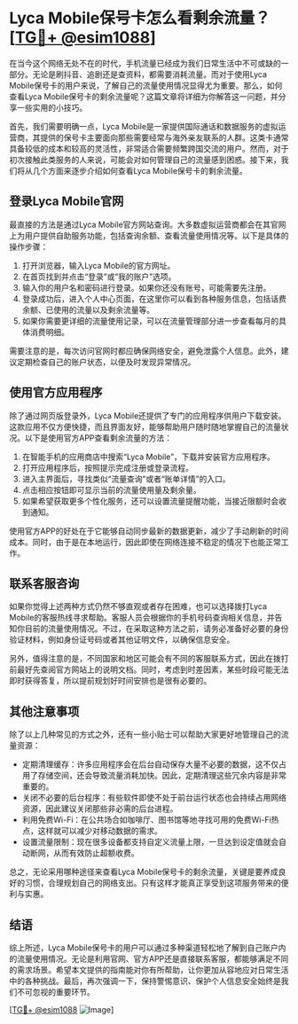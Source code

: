 # Lyca Mobile保号卡怎么看剩余流量？[[TG💪+ @esim1088](https://t.me/s/esim1088)]

在当今这个网络无处不在的时代，手机流量已经成为我们日常生活中不可或缺的一部分。无论是刷抖音、追剧还是查资料，都需要消耗流量。而对于使用Lyca Mobile保号卡的用户来说，了解自己的流量使用情况显得尤为重要。那么，如何查看Lyca Mobile保号卡的剩余流量呢？这篇文章将详细为你解答这一问题，并分享一些实用的小技巧。

首先，我们需要明确一点，Lyca Mobile是一家提供国际通话和数据服务的虚拟运营商，其提供的保号卡主要面向那些需要经常与海外亲友联系的人群。这类卡通常具备较低的成本和较高的灵活性，非常适合需要频繁跨国交流的用户。然而，对于初次接触此类服务的人来说，可能会对如何管理自己的流量感到困惑。接下来，我们将从几个方面来逐步介绍如何查看Lyca Mobile保号卡的剩余流量。

## 登录Lyca Mobile官网

最直接的方法是通过Lyca Mobile官方网站查询。大多数虚拟运营商都会在其官网上为用户提供自助服务功能，包括查询余额、查看流量使用情况等。以下是具体的操作步骤：

1. 打开浏览器，输入Lyca Mobile的官方网址。
2. 在首页找到并点击“登录”或“我的账户”选项。
3. 输入你的用户名和密码进行登录。如果你还没有账号，可能需要先注册。
4. 登录成功后，进入个人中心页面，在这里你可以看到各种服务信息，包括话费余额、已使用的流量以及剩余流量等。
5. 如果你需要更详细的流量使用记录，可以在流量管理部分进一步查看每月的具体消费明细。

需要注意的是，每次访问官网时都应确保网络安全，避免泄露个人信息。此外，建议定期检查自己的账户状态，以便及时发现异常情况。

## 使用官方应用程序

除了通过网页版登录外，Lyca Mobile还提供了专门的应用程序供用户下载安装。这款应用不仅方便快捷，而且界面友好，能够帮助用户随时随地掌握自己的流量状况。以下是使用官方APP查看剩余流量的方法：

1. 在智能手机的应用商店中搜索“Lyca Mobile”，下载并安装官方应用程序。
2. 打开应用程序后，按照提示完成注册或登录流程。
3. 进入主界面后，寻找类似“流量查询”或者“账单详情”的入口。
4. 点击相应按钮即可显示当前的流量使用量及剩余量。
5. 如果希望获取更多个性化服务，还可以设置流量提醒功能，当接近限额时会收到通知。

使用官方APP的好处在于它能够自动同步最新的数据更新，减少了手动刷新的时间成本。同时，由于是在本地运行，因此即使在网络连接不稳定的情况下也能正常工作。

## 联系客服咨询

如果你觉得上述两种方式仍然不够直观或者存在困难，也可以选择拨打Lyca Mobile的客服热线寻求帮助。客服人员会根据你的手机号码查询相关信息，并告知你目前的流量使用情况。不过，在采取这种方法之前，请务必准备好必要的身份验证材料，例如身份证号码或者其他证明文件，以确保信息安全。

另外，值得注意的是，不同国家和地区可能会有不同的客服联系方式，因此在拨打前最好先查阅官方网站上的说明文档。同时，考虑到时差因素，某些时段可能无法即时获得答复，所以提前规划好时间安排也是很有必要的。

## 其他注意事项

除了以上几种常见的方式之外，还有一些小贴士可以帮助大家更好地管理自己的流量资源：

- 定期清理缓存：许多应用程序会在后台自动保存大量不必要的数据，这不仅占用了存储空间，还会导致流量消耗加快。因此，定期清理这些冗余内容是非常重要的。
- 关闭不必要的后台程序：有些软件即使不处于前台运行状态也会持续占用网络资源，因此建议关闭那些非必需的后台进程。
- 利用免费Wi-Fi：在公共场合如咖啡厅、图书馆等地寻找可用的免费Wi-Fi热点，这样就可以减少对移动数据的需求。
- 设置流量限制：现在很多设备都支持自定义流量上限，一旦达到设定值就会自动断网，从而有效防止超额收费。

总之，无论采用哪种途径来查看Lyca Mobile保号卡的剩余流量，关键是要养成良好的习惯，合理规划自己的网络支出。只有这样才能真正享受到这项服务带来的便利与实惠。

## 结语

综上所述，Lyca Mobile保号卡的用户可以通过多种渠道轻松地了解到自己账户内的流量使用情况。无论是利用官网、官方APP还是直接联系客服，都能够满足不同的需求场景。希望本文提供的指南能对你有所帮助，让你更加从容地应对日常生活中的各种挑战。最后，再次强调一下，保持警惕意识、保护个人信息安全始终是我们不可忽视的重要环节。

[[TG💪+ @esim1088](https://t.me/s/esim1088) ![Image](https://i.postimg.cc/4NQfJmqS/Snipaste-2025-05-13-00-14-12.png)]